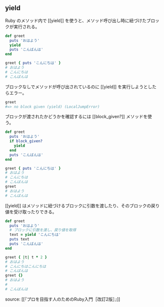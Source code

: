 ## yield
Ruby のメソッド内で [[yield]] を使うと、メソッド呼び出し時に紐づけたブロックが実行される。
```rb
def greet
  puts 'おはよう'
  yield
  puts 'こんばんは'
end
```

```rb
greet { puts 'こんにちは' }
# おはよう
# こんにちは
# こんばんは
```

ブロックなしでメソッドが呼び出されているのに [[yield]] を実行しようとしたらエラー。
```rb
greet
#=> no block given (yield) (LocalJumpError)
```

ブロックが渡されたかどうかを確認するには [[block_given?]] メソッドを使う。
```rb
def greet
  puts 'おはよう'
  if block_given?
    yield
  end
  puts 'こんばんは'
end
```

```rb
greet { puts 'こんにちは' }
# おはよう
# こんにちは
# こんばんは
greet
# おはよう
# こんばんは
```

[[yield]] はメソッドに紐づけるブロックに引数を渡したり、そのブロックの戻り値を受け取ったりできる。
```rb
def greet
  puts 'おはよう'
  # ブロックに引数を渡し、戻り値を取得
  text = yield 'こんにちは'
  puts text
  puts 'こんばんは'
end
```

```rb
greet { |t| t * 2 }
# おはよう
# こんにちはこんにちは
# こんばんは
greet {}
# おはよう
#
# こんばんは
```

source: [[『プロを目指す人のためのRuby入門［改訂2版］』]]
